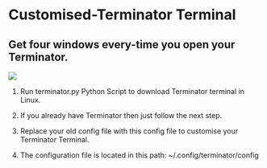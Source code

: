 # Customised-Terminator Terminal

## Get four windows every-time you open your Terminator.

![](https://github.com/M1M3x01/customised-terminator/blob/master/Customised_Terminator_Terminal.png)

1. Run terminator.py Python Script to download Terminator terminal in Linux.

2. If you already have Terminator then just follow the next step.

3. Replace your old config file with this config file to customise your Terminator Terminal.

4. The configuration file is located in this path: ~/.config/terminator/config 
